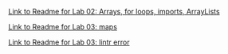 [Link to Readme for Lab 02: Arrays, for loops, imports, ArrayLists](https://github.com/sadhikari07/java-fundamentals/blob/master/basiclibrary/basicLibrary.md)

[Link to Readme for Lab 03: maps](https://github.com/sadhikari07/java-fundamentals/blob/master/basiclibrary/maps.md)

[Link to Readme for Lab 03: lintr error](https://github.com/sadhikari07/java-fundamentals/blob/master/basiclibrary/basicLibrary.md)

